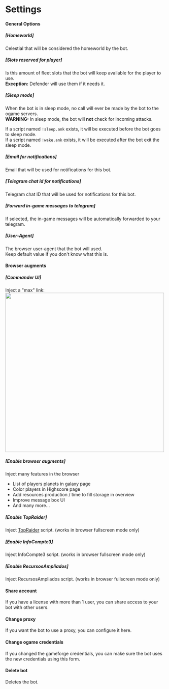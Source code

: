 # Settings

#### General Options

##### [Homeworld]
Celestial that will be considered the homeworld by the bot.  

##### [Slots reserved for player]
Is this amount of fleet slots that the bot will keep available for the player to use.    
**Exception:** Defender will use them if it needs it. 

##### [Sleep mode]
When the bot is in sleep mode, no call will ever be made by the bot to the ogame servers.  
**WARNING:** In sleep mode, the bot will **not** check for incoming attacks.

If a script named `!sleep.ank` exists, it will be executed before the bot goes to sleep mode.  
If a script named `!wake.ank` exists, it will be executed after the bot exit the sleep mode.  

##### [Email for notifications]
Email that will be used for notifications for this bot.

##### [Telegram chat id for notifications]
Telegram chat ID that will be used for notifications for this bot.

##### [Forward in-game messages to telegram]
If selected, the in-game messages will be automatically forwarded to your telegram.

##### [User-Agent]
The browser user-agent that the bot will used.  
Keep default value if you don't know what this is.


#### Browser augments

##### [Commander UI]
Inject a "max" link:
[<img src="/public/views/documentation/img/feature_browser2.jpg" alt="" width="500" />](/public/views/documentation/img/feature_browser2.jpg)

##### [Enable browser augments]
Inject many features in the browser
- List of players planets in galaxy page
- Color players in Highscore page
- Add resources production / time to fill storage in overview
- Improve message box UI
- And many more...

##### [Enable TopRaider]
Inject [TopRaider](http://topraider.eu/) script. (works in browser fullscreen mode only)

##### [Enable InfoCompte3]
Inject InfoCompte3 script. (works in browser fullscreen mode only)

##### [Enable RecursosAmpliados]
Inject RecursosAmpliados script. (works in browser fullscreen mode only)

#### Share account

If you have a license with more than 1 user, you can share access to your bot with other users.

#### Change proxy

If you want the bot to use a proxy, you can configure it here.

#### Change ogame credentials

If you changed the gameforge credentials, you can make sure the bot uses the new credentials using this form.

#### Delete bot

Deletes the bot.